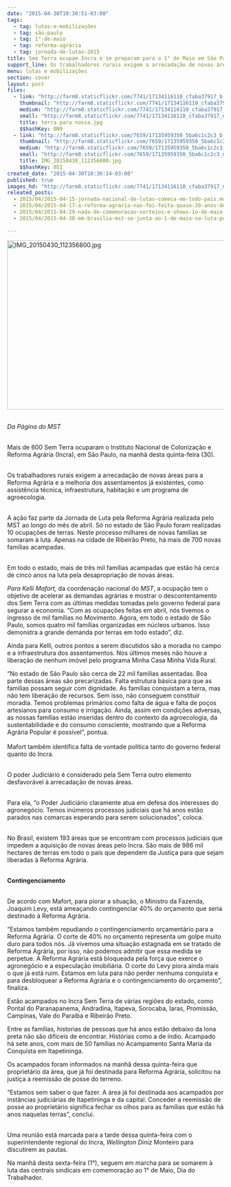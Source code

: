 ```yaml
---
date: "2015-04-30T10:30:51-03:00"
tags:
  - tag: lutas-e-mobilizações
  - tag: são-paulo
  - tag: 1°-de-maio
  - tag: reforma-agrária
  - tag: jornada-de-lutas-2015
title: Sem Terra ocupam Incra e se preparam para o 1° de Maio em São Paulo
support_line: Os trabalhadores rurais exigem a arrecadação de novas áreas para a Reforma Agrária e a melhoria dos assentamentos já existentes.
menu: lutas e mobilizações
section: cover
layout: post
files:
  - link: "http://farm8.staticflickr.com/7741/17134116110_cfaba37917_b.jpg"
    thumbnail: "http://farm8.staticflickr.com/7741/17134116110_cfaba37917_t.jpg"
    medium: "http://farm8.staticflickr.com/7741/17134116110_cfaba37917_z.jpg"
    small: "http://farm8.staticflickr.com/7741/17134116110_cfaba37917_n.jpg"
    title: terra para nossa.jpg
    $$hashKey: 0N9
  - link: "http://farm8.staticflickr.com/7659/17135959350_5ba6c1c2c3_b.jpg"
    thumbnail: "http://farm8.staticflickr.com/7659/17135959350_5ba6c1c2c3_t.jpg"
    medium: "http://farm8.staticflickr.com/7659/17135959350_5ba6c1c2c3_z.jpg"
    small: "http://farm8.staticflickr.com/7659/17135959350_5ba6c1c2c3_n.jpg"
    title: IMG_20150430_112356800.jpg
    $$hashKey: 05I
created_date: "2015-04-30T10:36:14-03:00"
published: true
images_hd: "http://farm8.staticflickr.com/7741/17134116110_cfaba37917_n.jpg"
releated_posts:
  - 2015/04/2015-04-15-jornada-nacional-de-lutas-comeca-em-todo-pais.md
  - 2015/04/2015-04-17-a-reforma-agraria-nao-foi-feita-quase-20-anos-depois-do-massacre-de-carajas.md
  - 2015/04/2015-04-29-nada-de-comemoracao-sorteios-e-shows-1o-de-maio-sera-de-luta-contra-agenda-conservadora.md
  - 2015/04/2015-04-30-em-brasilia-mst-se-junta-ao-1-de-maio-na-luta-por-mais-direitos-e-reforma-agraria.md

---
```

<p><img alt="IMG_20150430_112356800.jpg" height="393" src="http://farm8.staticflickr.com/7659/17135959350_5ba6c1c2c3_b.jpg" width="700" /></p>

<p><br />
<em>Da P&aacute;gina do MST</em></p>

<p><br />
Mais de 600 Sem Terra ocuparam o Instituto Nacional de Coloniza&ccedil;&atilde;o e Reforma Agr&aacute;ria (Incra), em S&atilde;o Paulo, na manh&atilde; desta quinta-feira (30).</p>

<p><br />
Os trabalhadores rurais exigem a arrecada&ccedil;&atilde;o de novas &aacute;reas para a Reforma Agr&aacute;ria e a melhoria dos assentamentos j&aacute; existentes, como assist&ecirc;ncia t&eacute;cnica, infraestrutura, habita&ccedil;&atilde;o e um programa de agroecologia.</p>

<p><br />
A a&ccedil;&atilde;o faz parte da Jornada de Luta pela Reforma Agr&aacute;ria realizada pelo MST ao longo do m&ecirc;s de abril. S&oacute; no estado de S&atilde;o Paulo foram realizadas 10 ocupa&ccedil;&otilde;es de terras. Neste processo milhares de novas fam&iacute;lias se somaram &agrave; luta. Apenas na cidade de Ribeir&atilde;o Preto, h&aacute; mais de 700 novas fam&iacute;lias acampadas.</p>

<p><br />
Em todo o estado, mais de tr&ecirc;s mil fam&iacute;lias acampadas que est&atilde;o h&aacute; cerca de cinco anos na luta pela desapropria&ccedil;&atilde;o de novas &aacute;reas.</p>

<p><em>Para Kelli Mafort</em><em>,</em> da coordena&ccedil;&atilde;o nacional do <em>MST</em>, a ocupa&ccedil;&atilde;o tem o objetivo de acelerar as demandas agr&aacute;rias e mostrar o descontentamento dos Sem Terra com as &uacute;ltimas medidas tomadas pelo governo federal para segurar a economia. &ldquo;Com as ocupa&ccedil;&otilde;es feitas em abril, n&oacute;s tivemos o ingresso de mil fam&iacute;lias no Movimento. Agora, em todo o estado de S&atilde;o Paulo, somos quatro mil fam&iacute;lias organizadas em n&uacute;cleos urbanos. Isso demonstra a grande demanda por terras em todo estado&rdquo;, diz.</p>

<p>Ainda para Kelli, outros pontos a serem discutidos s&atilde;o a moradia no campo e a infraestrutura dos assentamentos. Nos &uacute;ltimos meses n&atilde;o houve a libera&ccedil;&atilde;o de nenhum im&oacute;vel pelo programa Minha Casa Minha Vida Rural.</p>

<p>&ldquo;No estado de S&atilde;o Paulo s&atilde;o cerca de 22 mil fam&iacute;lias assentadas. Boa parte dessas &aacute;reas s&atilde;o precarizadas. Falta estrutura b&aacute;sica para que as fam&iacute;lias possam seguir com dignidade. As fam&iacute;lias conquistam a terra, mas n&atilde;o tem libera&ccedil;&atilde;o de recursos. Sem isso, n&atilde;o conseguem constituir moradia. Temos problemas prim&aacute;rios como falta de &aacute;gua e falta de po&ccedil;os artesianos para consumo e irriga&ccedil;&atilde;o. Ainda, assim em condi&ccedil;&otilde;es adversas, as nossas fam&iacute;lias est&atilde;o inseridas dentro do contexto da agroecologia, da sustentabilidade e do consumo consciente, mostrando que a Reforma Agr&aacute;ria Popular &eacute; poss&iacute;vel&rdquo;, pontua. &nbsp;<br />
<br />
Mafort tamb&eacute;m identifica falta de vontade pol&iacute;tica tanto do governo federal quanto do Incra.</p>

<p><br />
O poder Judici&aacute;rio &eacute; considerado pela Sem Terra outro elemento desfavor&aacute;vel &agrave; arrecada&ccedil;&atilde;o de novas &aacute;reas.</p>

<p><br />
Para ela, &ldquo;o Poder Judici&aacute;rio claramente atua em defesa dos interesses do agroneg&oacute;cio. Temos in&uacute;meros processos judiciais que h&aacute; anos est&atilde;o parados nas comarcas esperando para serem solucionados&rdquo;, coloca.</p>

<p><br />
No Brasil, existem 193 &aacute;reas que se encontram com processos judiciais que impedem a aquisi&ccedil;&atilde;o de novas &aacute;reas pelo Incra. S&atilde;o mais de 986 mil hectares de terras em todo o pa&iacute;s que dependem da Justi&ccedil;a para que sejam liberadas &agrave; Reforma Agr&aacute;ria.</p>

<p><br />
<strong>Contingenciamento</strong></p>

<p><br />
De acordo com Mafort, para piorar a situa&ccedil;&atilde;o, o Ministro da Fazenda, Joaquim Levy, est&aacute; amea&ccedil;ando contingenciar 40% do or&ccedil;amento que seria destinado &agrave; Reforma Agr&aacute;ria.</p>

<p>&ldquo;Estamos tamb&eacute;m repudiando o contingenciamento or&ccedil;ament&aacute;rio para a Reforma Agr&aacute;ria. O corte de 40% no or&ccedil;amento representa um golpe muito duro para todos n&oacute;s. J&aacute; vivemos uma situa&ccedil;&atilde;o estagnada em se tratado de Reforma Agr&aacute;ria, por isso, n&atilde;o podemos admitir que essa medida se perpetue. A Reforma Agr&aacute;ria est&aacute; bloqueada pela for&ccedil;a que exerce o agroneg&oacute;cio e a especula&ccedil;&atilde;o imobili&aacute;ria. O corte do Levy piora ainda mais o que j&aacute; est&aacute; ruim. Estamos em luta para n&atilde;o perder nenhuma conquista e para desbloquear a Reforma Agr&aacute;ria e o contingenciamento do or&ccedil;amento&rdquo;, finaliza.</p>

<p>Est&atilde;o acampados no Incra Sem Terra de v&aacute;rias regi&otilde;es do estado, como Pontal do Paranapanema, Andradina, Itapeva, Sorocaba, Iaras, Promiss&atilde;o, Campinas, Vale do Para&iacute;ba e Ribeir&atilde;o Preto. &nbsp;</p>

<p>Entre as fam&iacute;lias, historias de pessoas que h&aacute; anos est&atilde;o debaixo da lona preta n&atilde;o s&atilde;o dif&iacute;ceis de encontrar. Hist&oacute;rias como a de &iacute;ndio. Acampado h&aacute; sete anos, com mais de 50 fam&iacute;lias no Acampamento Santa Maria da Conquista em Itapetininga.</p>

<p>Os acampados foram informados na manh&atilde; dessa quinta-feira que propriet&aacute;rio da &aacute;rea, que j&aacute; foi destinada para Reforma Agr&aacute;ria, solicitou na justi&ccedil;a a reemiss&atilde;o de posse do terreno. &nbsp;</p>

<p>&ldquo;Estamos sem saber o que fazer. A &aacute;rea j&aacute; foi destinada aos acampados por inst&acirc;ncias judici&aacute;rias de Itapetininga e da capital. Conceder a reemiss&atilde;o de posse ao propriet&aacute;rio significa fechar os olhos para as fam&iacute;lias que est&atilde;o h&aacute; anos naquelas terras&rdquo;, conclui.</p>

<p><br />
Uma reuni&atilde;o est&aacute; marcada para a tarde dessa quinta-feira com o superintendente regional do Incra, <em>Wellington Diniz</em> Monteiro para discutirem as pautas.</p>

<p>Na manh&atilde; desta sexta-feira (1&deg;), seguem em marcha para se somarem &agrave; luta das centrais sindicais em comemora&ccedil;&atilde;o ao 1&deg; de Maio, Dia do Trabalhador.</p>

<p>&nbsp;</p>

<p>&nbsp;</p>

